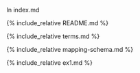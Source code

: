 ---
---

In index.md

{% include_relative README.md %}

{% include_relative terms.md %}

{% include_relative mapping-schema.md %}

{% include_relative ex1.md %}
